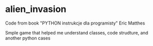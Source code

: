# alien_invasion

Code from book "PYTHON instrukcje dla programisty" Eric Matthes

Smple game that helped me understand classes, code strudture, and another python cases
